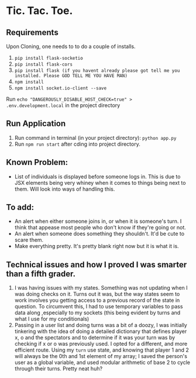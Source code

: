 # Tic. Tac. Toe.

## Requirements
Upon Cloning, one needs to to do a couple of installs. 
1. `pip install flask-socketio`
2. `pip install flask-cors`
3. `pip install flask (if you havent already please got tell me you installed. Please GOD TELL ME YOU HAVE MAN)`
4. `npm install`
5. `npm install socket.io-client --save`

Run `echo "DANGEROUSLY_DISABLE_HOST_CHECK=true" > .env.development.local` in the project directory



## Run Application
1. Run command in terminal (in your project directory): `python app.py`
2. Run `npm run start` after cding into project directory. 

## Known Problem:
* List of individuals is displayed before someone logs in. This is due to JSX elements being very whiney when it comes to things being next to them. Will look into ways of handling this.

## To add:
* An alert when either someone joins in, or when it is someone's turn. I think that appease most people who don't know if they're going or not. 
* An alert when someone does something they shouldn't. It'd be cute to scare them.
* Make everything pretty. It's pretty blank right now but it is what it is. 

## Technical issues and how I proved I was smarter than a fifth grader.
1. I was having issues with my states. Something was not updating when I was doing checks on it. Turns out it was, but the way states seem to work involves you getting access to a previous record of the state in question. To circumvent this, I had to use temporary variables to pass data along ,especially to my sockets (this being evident by turns and what I use for my conditionals)
2. Passing in a user list and doing turns was a bit of a doozy, I was initially tinkering with the idea of doing a detailed dictionary that defines player x, o and the spectators and to determine if it was your turn was by checking if x or o was previously used. I opted for a different, and more efficient route. Using my `turn` use state, and knowing that player 1 and 2 will always be the 0th and 1st element of my array; I saved the person's user as a global variable, and used modular arithmetic of base 2 to cycle through their turns. Pretty neat huh?
 
